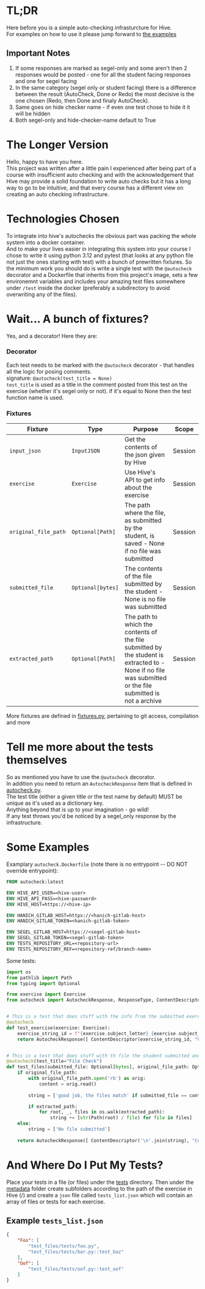 # TL;DR
Here before you is a simple auto-checking infrasturcture for Hive.<br>
For examples on how to use it please jump forward to [the examples](#some-examples)<br>
## Important Notes
1. If some responses are marked as segel-only and some aren't then 2 responses would be posted - one for all the student facing responses and one for segel facing
1. In the same category (segel only or student facing) there is a difference between the result (AutoCheck, Done or Redo) the most decisive is the one chosen (Redo, then Done and finaly AutoCheck).
1. Same goes on hide checker name - if even one test chose to hide it it will be hidden
1. Both segel-only and hide-checker-name default to True
# The Longer Version
Hello, happy to have you here.<br>
This project was written after a little pain I experienced after being part of a course with insufficient auto checking and with the acknowledgement that Hive may provide a solid foundation to write auto checks but it has a long way to go to be intuitive, and that every course has a different view on creating an auto checking infrastructure.<br>
# Technologies Chosen
To integrate into hive's autochecks the obvious part was packing the whole system into a docker container.<br>
And to make your lives easier in integrating this system into your course I chose to write it using python 3.12 and pytest (that looks at any python file not just the ones starting with test) with a bunch of prewritten fixtures.
So the minimum work you should do is write a single test with the `@autocheck` decorator and a Dockerfile that inherits from this project's image, sets a few environemnt variables and includes your amazing test files somewhere under `/test` inside the docker (preferably a subdirectory to avoid overwriting any of the files).
# Wait... A bunch of fixtures?
Yes, and a decorator! Here they are:<br>
### Decorator
Each test needs to be marked with the `@autocheck` decorator - that handles all the logic for posing comments.<br>
signature: `@autocheck(test_title = None)`<br>
`test_title` is used as a title in the comment posted from this test on the exercise (whether it's segel only or not). if it's equal to None then the test function name is used.
### Fixtures
|Fixture|Type|Purpose|Scope|
|-------|----|-------|-----|
|`input_json`|`InputJSON`|Get the contents of the json given by Hive|Session|
|`exercise`|`Exercise`|Use Hive's API to get info about the exercise|Session|
|`original_file_path`|`Optional[Path]`|The path where the file, as submitted by the student, is saved - None if no file was submitted|Session|
|`submitted_file`|`Optional[bytes]`|The contents of the file submitted by the student - None is no file was submitted|Session|
|`extracted_path`|`Optional[Path]`|The path to which the contents of the file submitted by the student is extracted to - None if no file was submitted or the file submitted is not a archive|Session|

More fixtures are defined in [fixtures.py](autocheck/fixtures.py), pertaining to git access, compilation and more
# Tell me more about the tests themselves
So as mentioned you have to use the `@autocheck` decorator.<br>
In addition you need to return an `AutocheckResponse` item that is defined in [autocheck.py](autocheck/autocheck.py).<br>
The test title (either a given title or the test name by default) MUST be unique as it's used as a dictionary key.<br>
Anything beyond that is up to your imagination - go wild!<br>
If any test throws you'd be noticed by a segel_only response by the infrastructure.
# Some Examples
Examplary `autocheck.Dockerfile` (note there is no entrypoint -- DO NOT override entrypoint):
```Dockerfile
FROM autocheck:latest

ENV HIVE_API_USER=<hive-user>
ENV HIVE_API_PASS=<hive-password>
ENV HIVE_HOST=https://<hive-ip>

ENV HANICH_GITLAB_HOST=https://<hanich-gitlab-host>
ENV HANICH_GITLAB_TOKEN=<hanich-gitlab-token>

ENV SEGEL_GITLAB_HOST=https://<segel-gitlab-host>
ENV SEGEL_GITLAB_TOKEN=<segel-gitlab-token>
ENV TESTS_REPOSITORY_URL=<repository-url>
ENV TESTS_REPOSITORY_REF=<repository-ref/branch-name>
```
Some tests:
```python
import os
from pathlib import Path
from typing import Optional

from exercise import Exercise
from autocheck import AutocheckResponse, ResponseType, ContentDescriptor, autocheck


# This is a test that does stuff with the info from the submitted exercise
@autocheck
def test_exercise(exercise: Exercise):
    exercise_string_id = f"{exercise.subject_letter}_{exercise.subject_name}/{exercise.module_name}/{exercise.name}"
    return AutocheckResponse([ ContentDescriptor(exercise_string_id, "Comment") ], ResponseType.AutoCheck, False)


# This is a test that does stuff with th file the student submitted and the files that could be extracted from it, also the title of it's response would be "File Check"
@autocheck(test_title="File Check")
def test_files(submitted_file: Optional[bytes], original_file_path: Optional[Path], extracted_path: Optional[Path]):
    if original_file_path:
        with original_file_path.open('rb') as orig:
            content = orig.read()
        
        string = ['good job, the files match' if submitted_file == content else 'What just happened?']

        if extracted_path:
            for root, _, files in os.walk(extracted_path):
                string += [str(Path(root) / file) for file in files]
    else:
        string = ['No file submitted']
        
    return AutocheckResponse([ ContentDescriptor('\n'.join(string), "Comment") ], ResponseType.AutoCheck if string[0] != 'What just happened?' else ResponseType.Redo)

```
# And Where Do I Put My Tests?
Place your tests in a file (or files) under the [tests](tests) directory. Then under the [metadata](tests/metadata) folder create subfolders according to the path of the exercise in Hive (<subject>/<module>) and create a `json` file called `tests_list.json` which will contain an array of files or tests for each exercise.
## Example `tests_list.json`
```json
{
    "Foo": [
        "test_files/tests/foo.py",
        "test_files/tests/bar.py::test_baz"
    ],
    "Oof": [
        "test_files/tests/oof.py::test_oof"
    ]
}
```